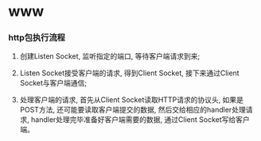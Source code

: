 # www

### http包执行流程

1. 创建Listen Socket, 监听指定的端口, 等待客户端请求到来;

2. Listen Socket接受客户端的请求, 得到Client Socket, 接下来通过Client Socket与客户端通信;

3. 处理客户端的请求, 首先从Client Socket读取HTTP请求的协议头, 
如果是POST方法, 还可能要读取客户端提交的数据, 然后交给相应的handler处理请求, 
handler处理完毕准备好客户端需要的数据, 通过Client Socket写给客户端。